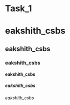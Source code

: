 # Task_1
<h1> eakshith_csbs </h1>
<h2> eakshith_csbs </h2>
<h3> eakshith_csbs </h3>
<h4> eakshith_csbs </h4>
<h5> eakshith_csbs </h5>
<h6> eakshith_csbs </h6>

